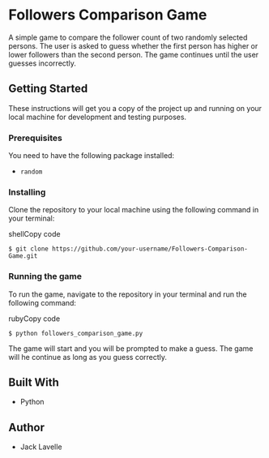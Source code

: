 # Followers Comparison Game

A simple game to compare the follower count of two randomly selected persons. The user is asked to guess whether the first person has higher or lower followers than the second person. The game continues until the user guesses incorrectly.

## Getting Started

These instructions will get you a copy of the project up and running on your local machine for development and testing purposes.

### Prerequisites

You need to have the following package installed:

-   `random`

### Installing

Clone the repository to your local machine using the following command in your terminal:

shellCopy code

`$ git clone https://github.com/your-username/Followers-Comparison-Game.git` 

### Running the game

To run the game, navigate to the repository in your terminal and run the following command:

rubyCopy code

`$ python followers_comparison_game.py` 

The game will start and you will be prompted to make a guess. The game will he continue as long as you guess correctly. 

## Built With

-   Python

## Author

-   Jack Lavelle
